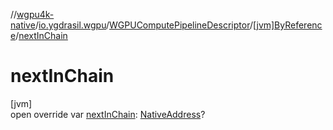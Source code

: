 //[wgpu4k-native](../../../../index.md)/[io.ygdrasil.wgpu](../../index.md)/[WGPUComputePipelineDescriptor](../index.md)/[[jvm]ByReference](index.md)/[nextInChain](next-in-chain.md)

# nextInChain

[jvm]\
open override var [nextInChain](next-in-chain.md): [NativeAddress](../../../ffi/-native-address/index.md)?
